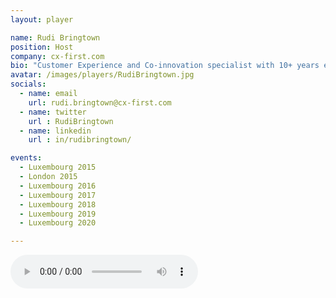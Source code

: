 ```yaml
---
layout: player

name: Rudi Bringtown
position: Host
company: cx-first.com
bio: "Customer Experience and Co-innovation specialist with 10+ years experience leading and working among international teams globally."
avatar: /images/players/RudiBringtown.jpg
socials:
  - name: email
    url: rudi.bringtown@cx-first.com
  - name: twitter
    url : RudiBringtown
  - name: linkedin
    url : in/rudibringtown/

events:
  - Luxembourg 2015
  - London 2015
  - Luxembourg 2016
  - Luxembourg 2017
  - Luxembourg 2018
  - Luxembourg 2019
  - Luxembourg 2020

---
```


<audio controls>
  <source src="/files/soundbites/2017-03/170324-RudiBringtown.m4a" type="audio/mpeg">
  Your browser does not support the audio tag.
</audio>
